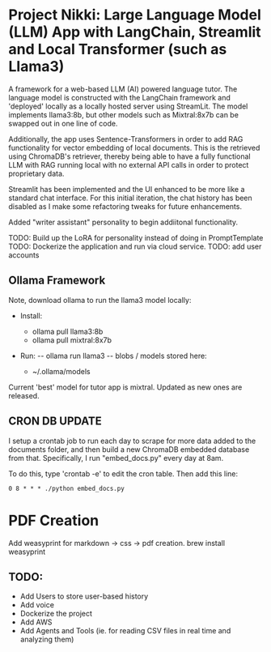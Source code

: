 # Project Nikki: Large Language Model (LLM) App with LangChain, Streamlit and Local Transformer (such as Llama3)

A framework for a web-based LLM (AI) powered language tutor. The language model is constructed with the LangChain framework and 'deployed' locally as a locally hosted server using StreamLit. The model implements llama3:8b, but other models such as Mixtral:8x7b can be swapped out in one line of code.

Additionally, the app uses Sentence-Transformers in order to add RAG functionality for vector embedding of local documents. This is the retrieved using ChromaDB's retriever, thereby being able to have a fully functional LLM with RAG running local with no external API calls in order to protect proprietary data.

Streamlit has been implemented and the UI enhanced to be more like a standard chat interface. For this initial iteration, the chat history has been disabled as I make some refactoring tweaks for future enhancements.

Added "writer assistant" personality to begin addiitonal functionality. 

TODO: Build up the LoRA for personality instead of doing in PromptTemplate
TODO: Dockerize the application and run via cloud service.
TODO: add user accounts

## Ollama Framework
Note, download ollama to run the llama3 model locally:
- Install:  
	- ollama pull llama3:8b
	- ollama pull mixtral:8x7b

- Run:
-- ollama run llama3
-- blobs / models stored here:
	- ~/.ollama/models

Current 'best' model for tutor app is mixtral. Updated as new ones are released.


## CRON DB UPDATE
I setup a crontab job to run each day to scrape for more data added to the documents folder, and then build a new ChromaDB embedded database from that. Specifically, I run "embed_docs.py" every day at 8am.

To do this, type 'crontab -e' to edit the cron table. Then add this line:

	0 8 * * * ./python embed_docs.py



# PDF Creation
Add weasyprint for markdown -> css -> pdf creation.
	brew install weasyprint





## TODO:
- Add Users to store user-based history
- Add voice
- Dockerize the project
- Add AWS
- Add Agents and Tools (ie. for reading CSV files in real time and analyzing them)
